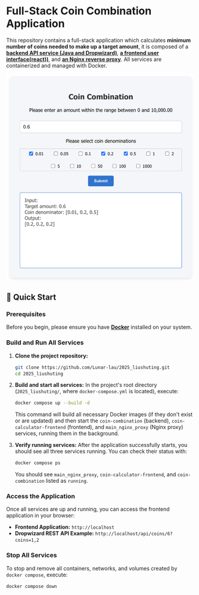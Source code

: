 # Full-Stack Coin Combination Application

This repository contains a full-stack application which calculates **minimum number of coins needed to make up a target amount**, it is composed of a [**backend API service (Java and Dropwizard)**](./coin-combination), [**a frontend user interface(react))**](./coin-calculator-frontend), and [**an Nginx reverse proxy**](./main_nginx_proxy). All services are containerized and managed with Docker.
<p align="center">
  <img src="app_screenshot.png" alt="App Screenshot" width="600"/>
</p>

## 🚀 Quick Start

### Prerequisites

Before you begin, please ensure you have **[Docker](https://www.docker.com/get-started/)** installed on your system.

### Build and Run All Services

1.  **Clone the project repository:**
    ```bash
    git clone https://github.com/Lunar-lau/2025_liushuting.git
    cd 2025_liushuting
    ```

2.  **Build and start all services:**
    In the project's root directory (`2025_liushuting/`, where `docker-compose.yml` is located), execute:
    ```bash
    docker compose up --build -d
    ```
    This command will build all necessary Docker images (if they don't exist or are updated) and then start the `coin-combination` (backend), `coin-calculator-frontend` (frontend), and `main_nginx_proxy` (Nginx proxy) services, running them in the background.
3.  **Verify running services:**
    After the application successfully starts, you should see all three services running. You can check their status with:
    ```bash
    docker compose ps
    ```
    You should see `main_nginx_proxy`, `coin-calculator-frontend`, and `coin-combination` listed as `running`.

### Access the Application

Once all services are up and running, you can access the frontend application in your browser:

* **Frontend Application:** `http://localhost`
* **Dropwizard REST API Example:** `http://localhost/api/coins/6?coins=1,2`

### Stop All Services

To stop and remove all containers, networks, and volumes created by `docker compose`, execute:

```bash
docker compose down
